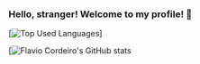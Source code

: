 ### Hello, stranger! Welcome to my profile! 🤖

[![Top Used Languages](https://github-readme-stats.vercel.app/api/top-langs/?username=flavioCoder1)]


[![Flavio Cordeiro's GitHub stats](https://github-readme-stats.vercel.app/api?username=flavioCoder1&show_icons=true&theme=synthwave)


<!--
**flavioCoder1/flavioCoder1** is a ✨ _special_ ✨ repository because its `README.md` (this file) appears on your GitHub profile.

Here are some ideas to get you started:

- 🔭 I’m currently working on ...
- 🌱 I’m currently learning ...
- 👯 I’m looking to collaborate on ...
- 🤔 I’m looking for help with ...
- 💬 Ask me about ...
- 📫 How to reach me: ...
- 😄 Pronouns: ...
- ⚡ Fun fact: ...
-->
